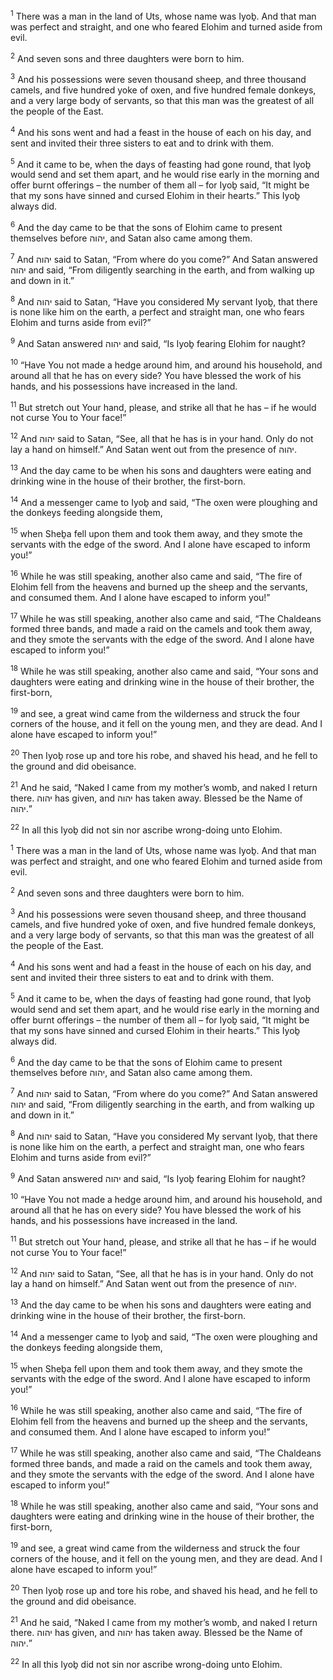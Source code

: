 <sup>1</sup> There was a man in the land of Uts, whose name was Iyoḇ. And that man was perfect and straight, and one who feared Elohim and turned aside from evil.

<sup>2</sup> And seven sons and three daughters were born to him.

<sup>3</sup> And his possessions were seven thousand sheep, and three thousand camels, and five hundred yoke of oxen, and five hundred female donkeys, and a very large body of servants, so that this man was the greatest of all the people of the East.

<sup>4</sup> And his sons went and had a feast in the house of each on his day, and sent and invited their three sisters to eat and to drink with them.

<sup>5</sup> And it came to be, when the days of feasting had gone round, that Iyoḇ would send and set them apart, and he would rise early in the morning and offer burnt offerings – the number of them all – for Iyoḇ said, “It might be that my sons have sinned and cursed Elohim in their hearts.” This Iyoḇ always did.

<sup>6</sup> And the day came to be that the sons of Elohim came to present themselves before יהוה, and Satan also came among them.

<sup>7</sup> And יהוה said to Satan, “From where do you come?” And Satan answered יהוה and said, “From diligently searching in the earth, and from walking up and down in it.”

<sup>8</sup> And יהוה said to Satan, “Have you considered My servant Iyoḇ, that there is none like him on the earth, a perfect and straight man, one who fears Elohim and turns aside from evil?”

<sup>9</sup> And Satan answered יהוה and said, “Is Iyoḇ fearing Elohim for naught?

<sup>10</sup> “Have You not made a hedge around him, and around his household, and around all that he has on every side? You have blessed the work of his hands, and his possessions have increased in the land.

<sup>11</sup> But stretch out Your hand, please, and strike all that he has – if he would not curse You to Your face!”

<sup>12</sup> And יהוה said to Satan, “See, all that he has is in your hand. Only do not lay a hand on himself.” And Satan went out from the presence of יהוה.

<sup>13</sup> And the day came to be when his sons and daughters were eating and drinking wine in the house of their brother, the first-born.

<sup>14</sup> And a messenger came to Iyoḇ and said, “The oxen were ploughing and the donkeys feeding alongside them,

<sup>15</sup> when Sheḇa fell upon them and took them away, and they smote the servants with the edge of the sword. And I alone have escaped to inform you!”

<sup>16</sup> While he was still speaking, another also came and said, “The fire of Elohim fell from the heavens and burned up the sheep and the servants, and consumed them. And I alone have escaped to inform you!”

<sup>17</sup> While he was still speaking, another also came and said, “The Chaldeans formed three bands, and made a raid on the camels and took them away, and they smote the servants with the edge of the sword. And I alone have escaped to inform you!”

<sup>18</sup> While he was still speaking, another also came and said, “Your sons and daughters were eating and drinking wine in the house of their brother, the first-born,

<sup>19</sup> and see, a great wind came from the wilderness and struck the four corners of the house, and it fell on the young men, and they are dead. And I alone have escaped to inform you!”

<sup>20</sup> Then Iyoḇ rose up and tore his robe, and shaved his head, and he fell to the ground and did obeisance.

<sup>21</sup> And he said, “Naked I came from my mother’s womb, and naked I return there. יהוה has given, and יהוה has taken away. Blessed be the Name of יהוה.”

<sup>22</sup> In all this Iyoḇ did not sin nor ascribe wrong-doing unto Elohim.

<sup>1</sup> There was a man in the land of Uts, whose name was Iyoḇ. And that man was perfect and straight, and one who feared Elohim and turned aside from evil.

<sup>2</sup> And seven sons and three daughters were born to him.

<sup>3</sup> And his possessions were seven thousand sheep, and three thousand camels, and five hundred yoke of oxen, and five hundred female donkeys, and a very large body of servants, so that this man was the greatest of all the people of the East.

<sup>4</sup> And his sons went and had a feast in the house of each on his day, and sent and invited their three sisters to eat and to drink with them.

<sup>5</sup> And it came to be, when the days of feasting had gone round, that Iyoḇ would send and set them apart, and he would rise early in the morning and offer burnt offerings – the number of them all – for Iyoḇ said, “It might be that my sons have sinned and cursed Elohim in their hearts.” This Iyoḇ always did.

<sup>6</sup> And the day came to be that the sons of Elohim came to present themselves before יהוה, and Satan also came among them.

<sup>7</sup> And יהוה said to Satan, “From where do you come?” And Satan answered יהוה and said, “From diligently searching in the earth, and from walking up and down in it.”

<sup>8</sup> And יהוה said to Satan, “Have you considered My servant Iyoḇ, that there is none like him on the earth, a perfect and straight man, one who fears Elohim and turns aside from evil?”

<sup>9</sup> And Satan answered יהוה and said, “Is Iyoḇ fearing Elohim for naught?

<sup>10</sup> “Have You not made a hedge around him, and around his household, and around all that he has on every side? You have blessed the work of his hands, and his possessions have increased in the land.

<sup>11</sup> But stretch out Your hand, please, and strike all that he has – if he would not curse You to Your face!”

<sup>12</sup> And יהוה said to Satan, “See, all that he has is in your hand. Only do not lay a hand on himself.” And Satan went out from the presence of יהוה.

<sup>13</sup> And the day came to be when his sons and daughters were eating and drinking wine in the house of their brother, the first-born.

<sup>14</sup> And a messenger came to Iyoḇ and said, “The oxen were ploughing and the donkeys feeding alongside them,

<sup>15</sup> when Sheḇa fell upon them and took them away, and they smote the servants with the edge of the sword. And I alone have escaped to inform you!”

<sup>16</sup> While he was still speaking, another also came and said, “The fire of Elohim fell from the heavens and burned up the sheep and the servants, and consumed them. And I alone have escaped to inform you!”

<sup>17</sup> While he was still speaking, another also came and said, “The Chaldeans formed three bands, and made a raid on the camels and took them away, and they smote the servants with the edge of the sword. And I alone have escaped to inform you!”

<sup>18</sup> While he was still speaking, another also came and said, “Your sons and daughters were eating and drinking wine in the house of their brother, the first-born,

<sup>19</sup> and see, a great wind came from the wilderness and struck the four corners of the house, and it fell on the young men, and they are dead. And I alone have escaped to inform you!”

<sup>20</sup> Then Iyoḇ rose up and tore his robe, and shaved his head, and he fell to the ground and did obeisance.

<sup>21</sup> And he said, “Naked I came from my mother’s womb, and naked I return there. יהוה has given, and יהוה has taken away. Blessed be the Name of יהוה.”

<sup>22</sup> In all this Iyoḇ did not sin nor ascribe wrong-doing unto Elohim.

